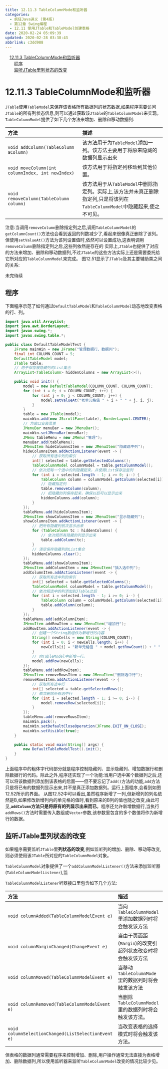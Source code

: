 ```yaml
---
title: 12.11.3 TableColumnMode和监听器
categories: 
  - 疯狂Java讲义 (第4版)
  - 第12章 Swing编程
  - 12.11 使用JTable和TableModel创建表格
date: 2020-02-24 05:09:39
updated: 2020-02-28 03:38:43
abbrlink: c3dd988
---
```

<div id='my_toc'><a href="/JavaReadingNotes/c3dd988/#12-11-3-TableColumnMode和监听器" class="header_1">12.11.3 TableColumnMode和监听器</a>&nbsp;<br><a href="/JavaReadingNotes/c3dd988/#程序" class="header_2">程序</a>&nbsp;<br><a href="/JavaReadingNotes/c3dd988/#监听JTable里列状态的改变" class="header_2">监听JTable里列状态的改变</a>&nbsp;<br></div>
<style>.header_1{margin-left: 1em;}.header_2{margin-left: 2em;}.header_3{margin-left: 3em;}.header_4{margin-left: 4em;}.header_5{margin-left: 5em;}.header_6{margin-left: 6em;}</style>
<!--more-->
<script>if (navigator.platform.search('arm')==-1){document.getElementById('my_toc').style.display = 'none';}var e,p = document.getElementsByTagName('p');while (p.length>0) {e = p[0];e.parentElement.removeChild(e);}</script>

<!--end-->
# 12.11.3 TableColumnMode和监听器
`JTable`使用`TableModel`来保存该表格所有数据列的状态数据,如果程序需要访问`JTable`的所有列状态信息,则可以通过获取该`JTable`的`TableColumnModel`来实现。`TableColumnModel`提供了如下几个方法来增加、删除和移动数据列:

|方法|描述|
|:--|:--|
|`void addColumn(TableColumn aColumn)`|该方法用于为`TableModel`添加一列。该方法主要用于将原来隐藏的数据列显示出来|
|`void moveColumn(int columnIndex, int newIndex)`|该方法用于将指定列移动到其他位置。|
|`void removeColumn(TableColumn column)`|该方法用于从`TableModel`中删除指定列。实际上,该方法并未真正删除指定列,只是将该列在`TableColumnModel`中隐藏起来,使之不可见。|

注意:当调用`removeColumn`删除指定列之后,调用`TableColumnModel`的`getColumnCount()`方法也会看到返回的列数减少了,看起来很像真正删除了该列。但使用`setValueAt()`方法为该列设置值时,依然可以设置成功,这表明调用`removeColumn`删除指定列之后,这些列依然是存在的
实际上,`JTable`也提供了对应的方法来增加、删除和移动数据列,不过`JTable`的这些方法实际上还是需要委托给它所对应的`TableColumnModel`来完成。
图12.51显示了`JTable`及其主要辅助类之间的关系:

未完待续
## 程序
下面程序示范了如何通过`DefaultTableModel`和`TableColumnModel`动态地改变表格的行、列。
```java
import java.util.ArrayList;
import java.awt.BorderLayout;
import javax.swing.*;
import javax.swing.table.*;

public class DefaultTableModelTest {
    JFrame mainWin = new JFrame("管理数据行、数据列");
    final int COLUMN_COUNT = 5;
    DefaultTableModel model;
    JTable table;
    // 用于保存被隐藏列的List集合
    ArrayList<TableColumn> hiddenColumns = new ArrayList<>();

    public void init() {
        model = new DefaultTableModel(COLUMN_COUNT, COLUMN_COUNT);
        for (int i = 0; i < COLUMN_COUNT; i++) {
            for (int j = 0; j < COLUMN_COUNT; j++) {
                model.setValueAt("老单元格值 " + i + " " + j, i, j);
            }
        }
        table = new JTable(model);
        mainWin.add(new JScrollPane(table), BorderLayout.CENTER);
        // 为窗口安装菜单
        JMenuBar menuBar = new JMenuBar();
        mainWin.setJMenuBar(menuBar);
        JMenu tableMenu = new JMenu("管理");
        menuBar.add(tableMenu);
        JMenuItem hideColumnsItem = new JMenuItem("隐藏选中列");
        hideColumnsItem.addActionListener(event -> {
            // 获取所有选中列的索引
            int[] selected = table.getSelectedColumns();
            TableColumnModel columnModel = table.getColumnModel();
            // 依次把每一个选中的列隐藏起来，并使用List保存这些列
            for (int i = selected.length - 1; i >= 0; i--) {
                TableColumn column = columnModel.getColumn(selected[i]);
                // 隐藏指定列
                table.removeColumn(column);
                // 把隐藏的列保存起来，确保以后可以显示出来
                hiddenColumns.add(column);
            }
        });
        tableMenu.add(hideColumnsItem);
        JMenuItem showColumnsItem = new JMenuItem("显示隐藏列");
        showColumnsItem.addActionListener(event -> {
            // 把所有隐藏列依次显示出来
            for (TableColumn tc : hiddenColumns) {
                // 依次把所有隐藏的列显示出来
                table.addColumn(tc);
            }
            // 清空保存隐藏列的List集合
            hiddenColumns.clear();
        });
        tableMenu.add(showColumnsItem);
        JMenuItem addColumnItem = new JMenuItem("插入选中列");
        addColumnItem.addActionListener(event -> {
            // 获取所有选中列的索引
            int[] selected = table.getSelectedColumns();
            TableColumnModel columnModel = table.getColumnModel();
            // 依次把选中的列添加到JTable之后
            for (int i = selected.length - 1; i >= 0; i--) {
                TableColumn column = columnModel.getColumn(selected[i]);
                table.addColumn(column);
            }
        });
        tableMenu.add(addColumnItem);
        JMenuItem addRowItem = new JMenuItem("增加行");
        addRowItem.addActionListener(event -> {
            // 创建一个String数组作为新增行的内容
            String[] newCells = new String[COLUMN_COUNT];
            for (int i = 0; i < newCells.length; i++) {
                newCells[i] = "新单元格值 " + model.getRowCount() + " " + i;
            }
            // 向TableModel中新增一行。
            model.addRow(newCells);
        });
        tableMenu.add(addRowItem);
        JMenuItem removeRowsItem = new JMenuItem("删除选中行");
        removeRowsItem.addActionListener(event -> {
            // 获取所有选中行
            int[] selected = table.getSelectedRows();
            // 依次删除所有选中行
            for (int i = selected.length - 1; i >= 0; i--) {
                model.removeRow(selected[i]);
            }
        });
        tableMenu.add(removeRowsItem);
        mainWin.pack();
        mainWin.setDefaultCloseOperation(JFrame.EXIT_ON_CLOSE);
        mainWin.setVisible(true);
    }

    public static void main(String[] args) {
        new DefaultTableModelTest().init();
    }
}
```
上面程序中的粗体字代码部分就是程序控制隐藏列、显示隐藏列、增加数据行和删除数据行的代码。除此之外,程序还实现了一个功能:当用户选中某个数据列之后,还可以将该数据列添加到该表格的后面——但不要忘记了`add()`方法的功能,`add`方法只是将已有的数据列显示出来,并不是真正添加数据列。运行上面程序,会看到如图12.52所示的界面。
从图12.52中可以看出,虽然程序新增了一列,但新增列的列名依然是B,如果修改新增列内的单元格的值时,看到原来的B列的值也随之改变,由此可见,**`addColumn`方法只是将原有的列显示出来而已**。程序还允许新增数据行,当执行`addRows()`方法时需要传入数组或`Vector`参数,该参数里包含的多个数值将作为新增行的数据。
## 监听JTable里列状态的改变
如果程序需要监听`JTable`里**列状态的改变**,例如监听列的增加、删除、移动等改变,则必须使用该`JTable`所对应的`TableColumnModel`对象。

`TableColumnModel`对象提供了一个`addColumnModelListener()`方法来添加监听器(`TableColumnModelListener`),监

`TableColumnModelListener`听器接口里包含如下几个方法:

|方法|描述|
|:--|:--|
|`void columnAdded(TableColumnModelEvent e)`|当向`TableColumnModel`里添加数据列时将会触发该方法|
|`void columnMarginChanged(ChangeEvent e)`|当由于页面距(`Margin`)的改变引起列状态改变时将会触发该方法|
|`void columnMoved(TableColumnModelEvent e)`|当移动`TableColumnMode`里的数据列时将会触发该方法|
|`void columnRemoved(TableColumnModelEvent e)`|当删除`TableColumnModel`里的数据列时将会触发该方法。|
|`void columnSelectionChanged(ListSelectionEvent e)`|当改变表格的选择模式时将会触发该方法。|

但表格的数据列通常需要程序来控制增加、删除,用户操作通常无法直接为表格增加、删除数据列,所以使用监听器来监听`TableColumnModel`改变的情况比较少见。
